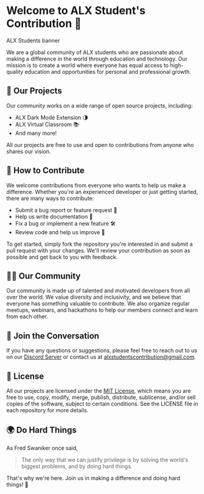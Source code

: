 # Welcome to ALX Student's Contribution 👋
ALX Students banner

We are a global community of ALX students who are passionate about making a difference in the world through education and technology. Our mission is to create a world where everyone has equal access to high-quality education and opportunities for personal and professional growth.

## 🚀 Our Projects
Our community works on a wide range of open source projects, including:

- ALX Dark Mode Extension 🌗
- ALX Virtual Classroom 📚
- And many more!

All our projects are free to use and open to contributions from anyone who shares our vision.

## 🤝 How to Contribute
We welcome contributions from everyone who wants to help us make a difference. Whether you're an experienced developer or just getting started, there are many ways to contribute:

- Submit a bug report or feature request 🐛
- Help us write documentation 📖
- Fix a bug or implement a new feature 🛠️
- Review code and help us improve 🤔

To get started, simply fork the repository you're interested in and submit a pull request with your changes. We'll review your contribution as soon as possible and get back to you with feedback.

## 👨‍💻 Our Community
Our community is made up of talented and motivated developers from all over the world. We value diversity and inclusivity, and we believe that everyone has something valuable to contribute. We also organize regular meetups, webinars, and hackathons to help our members connect and learn from each other.

## 💬 Join the Conversation
If you have any questions or suggestions, please feel free to reach out to us on our [Discord Server]() or contact us at alxstudentscontribution@gmail.com.

## 🔑 License
All our projects are licensed under the [MIT License](), which means you are free to use, copy, modify, merge, publish, distribute, sublicense, and/or sell copies of the software, subject to certain conditions. See the LICENSE file in each repository for more details.

## 🌍 Do Hard Things
As Fred Swaniker once said,
 
> The only way that we can justify privilege is by solving the world's biggest problems, and by doing hard things.

That's why we're here. Join us in making a difference and doing hard things! 💪
